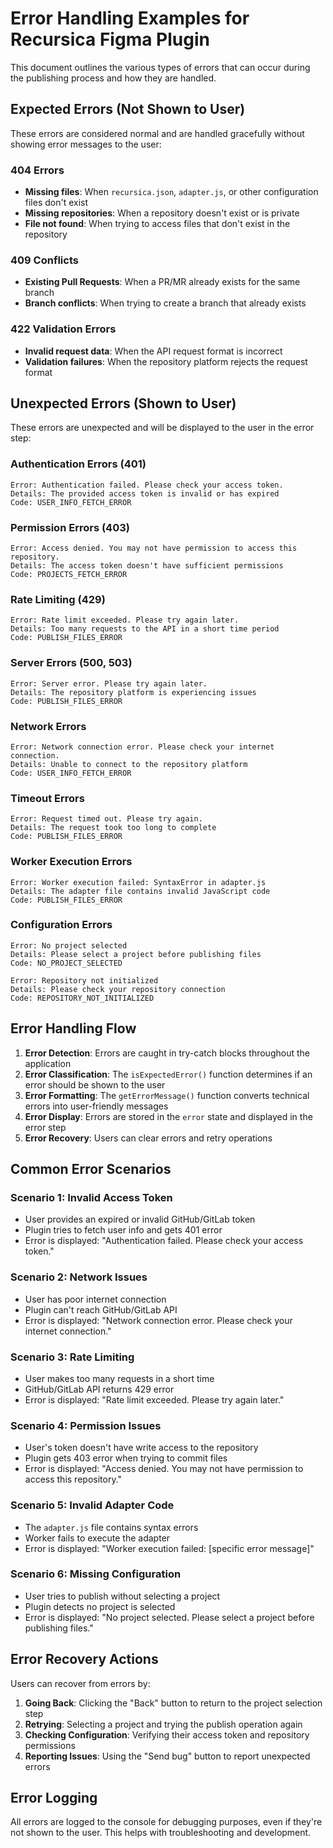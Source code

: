 # Error Handling Examples for Recursica Figma Plugin

This document outlines the various types of errors that can occur during the publishing process and how they are handled.

## Expected Errors (Not Shown to User)

These errors are considered normal and are handled gracefully without showing error messages to the user:

### 404 Errors

- **Missing files**: When `recursica.json`, `adapter.js`, or other configuration files don't exist
- **Missing repositories**: When a repository doesn't exist or is private
- **File not found**: When trying to access files that don't exist in the repository

### 409 Conflicts

- **Existing Pull Requests**: When a PR/MR already exists for the same branch
- **Branch conflicts**: When trying to create a branch that already exists

### 422 Validation Errors

- **Invalid request data**: When the API request format is incorrect
- **Validation failures**: When the repository platform rejects the request format

## Unexpected Errors (Shown to User)

These errors are unexpected and will be displayed to the user in the error step:

### Authentication Errors (401)

```
Error: Authentication failed. Please check your access token.
Details: The provided access token is invalid or has expired
Code: USER_INFO_FETCH_ERROR
```

### Permission Errors (403)

```
Error: Access denied. You may not have permission to access this repository.
Details: The access token doesn't have sufficient permissions
Code: PROJECTS_FETCH_ERROR
```

### Rate Limiting (429)

```
Error: Rate limit exceeded. Please try again later.
Details: Too many requests to the API in a short time period
Code: PUBLISH_FILES_ERROR
```

### Server Errors (500, 503)

```
Error: Server error. Please try again later.
Details: The repository platform is experiencing issues
Code: PUBLISH_FILES_ERROR
```

### Network Errors

```
Error: Network connection error. Please check your internet connection.
Details: Unable to connect to the repository platform
Code: USER_INFO_FETCH_ERROR
```

### Timeout Errors

```
Error: Request timed out. Please try again.
Details: The request took too long to complete
Code: PUBLISH_FILES_ERROR
```

### Worker Execution Errors

```
Error: Worker execution failed: SyntaxError in adapter.js
Details: The adapter file contains invalid JavaScript code
Code: PUBLISH_FILES_ERROR
```

### Configuration Errors

```
Error: No project selected
Details: Please select a project before publishing files
Code: NO_PROJECT_SELECTED
```

```
Error: Repository not initialized
Details: Please check your repository connection
Code: REPOSITORY_NOT_INITIALIZED
```

## Error Handling Flow

1. **Error Detection**: Errors are caught in try-catch blocks throughout the application
2. **Error Classification**: The `isExpectedError()` function determines if an error should be shown to the user
3. **Error Formatting**: The `getErrorMessage()` function converts technical errors into user-friendly messages
4. **Error Display**: Errors are stored in the `error` state and displayed in the error step
5. **Error Recovery**: Users can clear errors and retry operations

## Common Error Scenarios

### Scenario 1: Invalid Access Token

- User provides an expired or invalid GitHub/GitLab token
- Plugin tries to fetch user info and gets 401 error
- Error is displayed: "Authentication failed. Please check your access token."

### Scenario 2: Network Issues

- User has poor internet connection
- Plugin can't reach GitHub/GitLab API
- Error is displayed: "Network connection error. Please check your internet connection."

### Scenario 3: Rate Limiting

- User makes too many requests in a short time
- GitHub/GitLab API returns 429 error
- Error is displayed: "Rate limit exceeded. Please try again later."

### Scenario 4: Permission Issues

- User's token doesn't have write access to the repository
- Plugin gets 403 error when trying to commit files
- Error is displayed: "Access denied. You may not have permission to access this repository."

### Scenario 5: Invalid Adapter Code

- The `adapter.js` file contains syntax errors
- Worker fails to execute the adapter
- Error is displayed: "Worker execution failed: [specific error message]"

### Scenario 6: Missing Configuration

- User tries to publish without selecting a project
- Plugin detects no project is selected
- Error is displayed: "No project selected. Please select a project before publishing files."

## Error Recovery Actions

Users can recover from errors by:

1. **Going Back**: Clicking the "Back" button to return to the project selection step
2. **Retrying**: Selecting a project and trying the publish operation again
3. **Checking Configuration**: Verifying their access token and repository permissions
4. **Reporting Issues**: Using the "Send bug" button to report unexpected errors

## Error Logging

All errors are logged to the console for debugging purposes, even if they're not shown to the user. This helps with troubleshooting and development.
